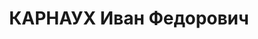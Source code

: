 ---
title: КАРНАУХ Иван Федорович
description: '1896, Харківська обл., с. Базаліївка Печенізького р-ну, українець, член
  ВКП(б), освіта н/вища, прож.: смт Лозно-Олександрівка Білокуракинського р-ну, завідуючий
  райвно

  Військовою колегією Верховного суду СРСР 29 жовтня 1937 р. засуджений до розстрілу.

  Реабілітований у 1958 р.'
---